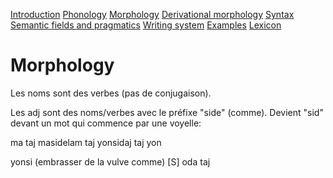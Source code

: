 [Introduction](01_introduction.md)
[Phonology](02_phonology.md)
[Morphology](03_morphology.md)
[Derivational morphology](04_derivMorphology.md)
[Syntax](05_syntax.md)
[Semantic fields and pragmatics](06_semanticPragma.md)
[Writing system](07_writing.md)
[Examples](08_examples.md)
[Lexicon](09_lexicon.md)

# Morphology

Les noms sont des verbes (pas de conjugaison).

Les adj sont des noms/verbes avec le préfixe "side" (comme). Devient "sid" devant un mot qui commence par une voyelle:

ma taj
masidelam taj
yonsidaj taj
yon

yonsi (embrasser de la vulve comme) [S] oda taj
